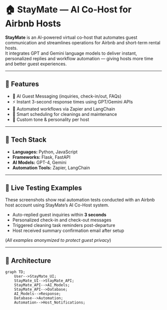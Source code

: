 # 🏠 StayMate — AI Co-Host for Airbnb Hosts

**StayMate** is an AI-powered virtual co-host that automates guest communication and streamlines operations for Airbnb and short-term rental hosts.  
It integrates GPT and Gemini language models to deliver instant, personalized replies and workflow automation — giving hosts more time and better guest experiences.

---

## 🚀 Features
- 🤖 AI Guest Messaging (inquiries, check-in/out, FAQs)
- ⚡ Instant 3-second response times using GPT/Gemini APIs
- 🔁 Automated workflows via Zapier and LangChain
- 🧭 Smart scheduling for cleanings and maintenance
- 💬 Custom tone & personality per host

---

## 🧠 Tech Stack
- **Languages:** Python, JavaScript  
- **Frameworks:** Flask, FastAPI  
- **AI Models:** GPT-4, Gemini  
- **Automation Tools:** Zapier, LangChain  

---
## 🧪 Live Testing Examples

These screenshots show real automation tests conducted with an Airbnb host account using StayMate’s AI Co-Host system.

- Auto-replied guest inquiries within **3 seconds**
- Personalized check-in and check-out messages
- Triggered cleaning task reminders post-departure
- Host received summary confirmation email after setup

(*All examples anonymized to protect guest privacy*)

---

## 🧩 Architecture
```mermaid
graph TD;
    User-->StayMate_UI;
    StayMate_UI-->StayMate_API;
    StayMate_API-->AI_Models;
    StayMate_API-->Database;
    AI_Models-->Response;
    Database-->Automation;
    Automation-->Host_Notifications;


